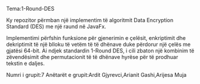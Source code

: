 Tema:1-Round-DES

Ky repozitor përmban një implementim të algoritmit Data Encryption Standard (DES) me një raund në JavaFx.

Implementimi përfshin funksione për gjenerimin e çelësit, enkriptimit dhe dekriptimit të një blloku të 
vetëm të të dhënave duke përdorur një çelës me gjatësi 64-bit. Ai ndjek standardin 1-Round DES, i cili 
zbaton një kombinim të zëvendësimit dhe permutacionit të të dhënave hyrëse për të prodhuar tekstin e 
daljes.

Numri i grupit:7
Anëtarët e grupit:Ardit Gjyrevci,Arianit Gashi,Arijesa Muja
